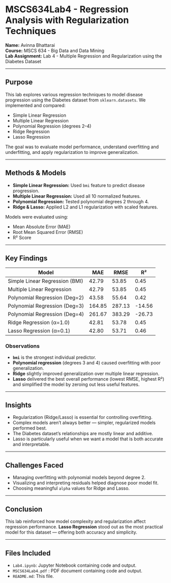 # MSCS634Lab4 - Regression Analysis with Regularization Techniques

**Name:** Avinna Bhattarai  
**Course:** MSCS 634 - Big Data and Data Mining  
**Lab Assignment:** Lab 4 - Multiple Regression and Regularization using the Diabetes Dataset

---

##  Purpose

This lab explores various regression techniques to model disease progression using the Diabetes dataset from `sklearn.datasets`. We implemented and compared:

- Simple Linear Regression
- Multiple Linear Regression
- Polynomial Regression (degrees 2–4)
- Ridge Regression
- Lasso Regression

The goal was to evaluate model performance, understand overfitting and underfitting, and apply regularization to improve generalization.

---

##  Methods & Models

- **Simple Linear Regression:** Used `bmi` feature to predict disease progression.
- **Multiple Linear Regression:** Used all 10 normalized features.
- **Polynomial Regression:** Tested polynomial degrees 2 through 4.
- **Ridge & Lasso:** Applied L2 and L1 regularization with scaled features.

Models were evaluated using:
- Mean Absolute Error (MAE)
- Root Mean Squared Error (RMSE)
- R² Score

---

##  Key Findings

| Model                            | MAE   | RMSE  | R²     |
|----------------------------------|-------|--------|--------|
| Simple Linear Regression (BMI)  | 42.79 | 53.85  | 0.45   |
| Multiple Linear Regression       | 42.79 | 53.85  | 0.45   |
| Polynomial Regression (Deg=2)   | 43.58 | 55.64  | 0.42   |
| Polynomial Regression (Deg=3)   | 164.85| 287.13 | -14.56 |
| Polynomial Regression (Deg=4)   | 261.67| 383.29 | -26.73 |
| Ridge Regression (α=1.0)         | 42.81 | 53.78  | 0.45   |
| Lasso Regression (α=0.1)         | 42.80 | 53.71  | 0.46   |

###  Observations

- **`bmi`** is the strongest individual predictor.
- **Polynomial regression** (degrees 3 and 4) caused overfitting with poor generalization.
- **Ridge** slightly improved generalization over multiple linear regression.
- **Lasso** delivered the best overall performance (lowest RMSE, highest R²) and simplified the model by zeroing out less useful features.

---

##  Insights

- Regularization (Ridge/Lasso) is essential for controlling overfitting.
- Complex models aren’t always better — simpler, regularized models performed best.
- The Diabetes dataset’s relationships are mostly linear and additive.
- Lasso is particularly useful when we want a model that is both accurate and interpretable.

---

##  Challenges Faced

- Managing overfitting with polynomial models beyond degree 2.
- Visualizing and interpreting residuals helped diagnose poor model fit.
- Choosing meaningful `alpha` values for Ridge and Lasso.

---

##  Conclusion

This lab reinforced how model complexity and regularization affect regression performance. **Lasso Regression** stood out as the most practical model for this dataset — offering both accuracy and simplicity.

---

##  Files Included

- `Lab4.ipynb`: Jupyter Notebook containing code and output.
- `MSCS634Lab4.pdf` : PDF document containing code and output.
- `README.md`: This file.